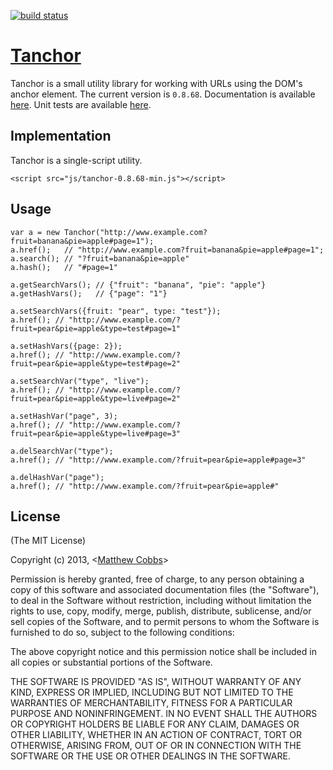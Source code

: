 [![build status](https://raw.github.com/draeton/tanchor/master/status.png)](http://draeton.github.com/tanchor/)

[Tanchor](http://draeton.github.com/tanchor/)
==========

Tanchor is a small utility library for working with URLs using the DOM's anchor element.
The current version is `0.8.68`. Documentation is available
[here](http://draeton.github.com/tanchor/tanchor/docs/tanchor.html). Unit tests are available
[here](http://draeton.github.com/tanchor/tanchor/tests/).


## Implementation

Tanchor is a single-script utility.

    <script src="js/tanchor-0.8.68-min.js"></script>


## Usage

    var a = new Tanchor("http://www.example.com?fruit=banana&pie=apple#page=1");
    a.href();   // "http://www.example.com?fruit=banana&pie=apple#page=1";
    a.search(); // "?fruit=banana&pie=apple"
    a.hash();   // "#page=1"

    a.getSearchVars(); // {"fruit": "banana", "pie": "apple"}
    a.getHashVars();   // {"page": "1"}

    a.setSearchVars({fruit: "pear", type: "test"});
    a.href(); // "http://www.example.com/?fruit=pear&pie=apple&type=test#page=1"

    a.setHashVars({page: 2});
    a.href(); // "http://www.example.com/?fruit=pear&pie=apple&type=test#page=2"

    a.setSearchVar("type", "live");
    a.href(); // "http://www.example.com/?fruit=pear&pie=apple&type=live#page=2"

    a.setHashVar("page", 3);
    a.href(); // "http://www.example.com/?fruit=pear&pie=apple&type=live#page=3"

    a.delSearchVar("type");
    a.href(); // "http://www.example.com/?fruit=pear&pie=apple#page=3"

    a.delHashVar("page");
    a.href(); // "http://www.example.com/?fruit=pear&pie=apple#"


## License

(The MIT License)

Copyright (c) 2013, <[Matthew Cobbs](mailto:draeton@gmail.com)>

Permission is hereby granted, free of charge, to any person obtaining
a copy of this software and associated documentation files (the
"Software"), to deal in the Software without restriction, including
without limitation the rights to use, copy, modify, merge, publish,
distribute, sublicense, and/or sell copies of the Software, and to
permit persons to whom the Software is furnished to do so, subject to
the following conditions:

The above copyright notice and this permission notice shall be included
in all copies or substantial portions of the Software.

THE SOFTWARE IS PROVIDED "AS IS", WITHOUT WARRANTY OF ANY KIND, EXPRESS
OR IMPLIED, INCLUDING BUT NOT LIMITED TO THE WARRANTIES OF
MERCHANTABILITY, FITNESS FOR A PARTICULAR PURPOSE AND NONINFRINGEMENT.
IN NO EVENT SHALL THE AUTHORS OR COPYRIGHT HOLDERS BE LIABLE FOR ANY
CLAIM, DAMAGES OR OTHER LIABILITY, WHETHER IN AN ACTION OF CONTRACT,
TORT OR OTHERWISE, ARISING FROM, OUT OF OR IN CONNECTION WITH THE
SOFTWARE OR THE USE OR OTHER DEALINGS IN THE SOFTWARE.
